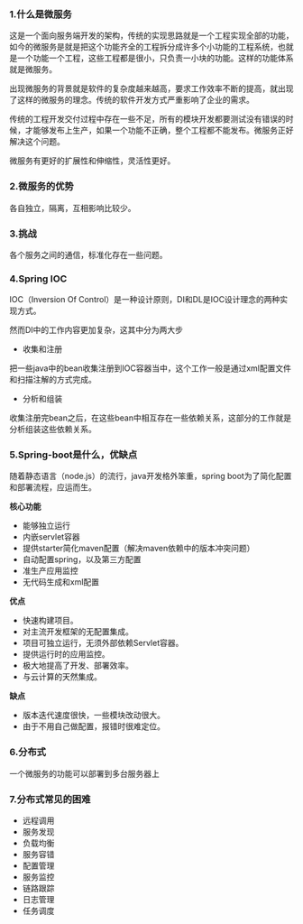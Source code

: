 ### 1.什么是微服务

这是一个面向服务端开发的架构，传统的实现思路就是一个工程实现全部的功能，如今的微服务是就是把这个功能齐全的工程拆分成许多个小功能的工程系统，也就是一个功能一个工程，这些工程都是很小，只负责一小块的功能。这样的功能体系就是微服务。

出现微服务的背景就是软件的复杂度越来越高，要求工作效率不断的提高，就出现了这样的微服务的理念。传统的软件开发方式严重影响了企业的需求。

传统的工程开发交付过程中存在一些不足，所有的模块开发都要测试没有错误的时候，才能够发布上生产，如果一个功能不正确，整个工程都不能发布。微服务正好解决这个问题。

微服务有更好的扩展性和伸缩性，灵活性更好。

### 2.微服务的优势

各自独立，隔离，互相影响比较少。

### 3.挑战

各个服务之间的通信，标准化存在一些问题。

### 4.Spring IOC

IOC（Inversion Of Control）是一种设计原则，DI和DL是IOC设计理念的两种实现方式。

然而DI中的工作内容更加复杂，这其中分为两大步

- 收集和注册

把一些java中的bean收集注册到IOC容器当中，这个工作一般是通过xml配置文件和扫描注解的方式完成。

- 分析和组装

收集注册完bean之后，在这些bean中相互存在一些依赖关系，这部分的工作就是分析组装这些依赖关系。

### 5.Spring-boot是什么，优缺点

随着静态语言（node.js）的流行，java开发格外笨重，spring boot为了简化配置和部署流程，应运而生。

**核心功能**

- 能够独立运行
- 内嵌servlet容器
- 提供starter简化maven配置（解决maven依赖中的版本冲突问题）
- 自动配置spring，以及第三方配置
- 准生产应用监控
- 无代码生成和xml配置

**优点**

- 快速构建项目。
- 对主流开发框架的无配置集成。
- 项目可独立运行，无须外部依赖Servlet容器。
- 提供运行时的应用监控。
- 极大地提高了开发、部署效率。
- 与云计算的天然集成。

**缺点**

- 版本迭代速度很快，一些模块改动很大。
- 由于不用自己做配置，报错时很难定位。

### 6.分布式

一个微服务的功能可以部署到多台服务器上

### 7.分布式常见的困难

- 远程调用
- 服务发现
- 负载均衡
- 服务容错
- 配置管理
- 服务监控
- 链路跟踪
- 日志管理
- 任务调度